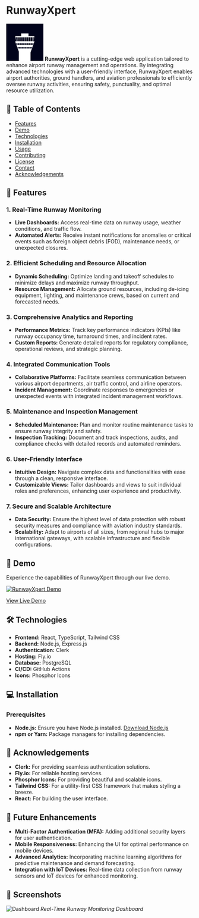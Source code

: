 
# RunwayXpert

<img src="https://github.com/RunwayXpert/.github/blob/main/images/icon.png" alt="RunwayXpert Logo" width="100" height="100"> **RunwayXpert** is a cutting-edge web application tailored to enhance airport runway management and operations. By integrating advanced technologies with a user-friendly interface, RunwayXpert enables airport authorities, ground handlers, and aviation professionals to efficiently oversee runway activities, ensuring safety, punctuality, and optimal resource utilization.

## 🚀 Table of Contents

- [Features](#features)
- [Demo](#demo)
- [Technologies](#technologies)
- [Installation](#installation)
- [Usage](#usage)
- [Contributing](#contributing)
- [License](#license)
- [Contact](#contact)
- [Acknowledgements](#acknowledgements)

## 🌟 Features

### **1. Real-Time Runway Monitoring**
- **Live Dashboards:** Access real-time data on runway usage, weather conditions, and traffic flow.
- **Automated Alerts:** Receive instant notifications for anomalies or critical events such as foreign object debris (FOD), maintenance needs, or unexpected closures.

### **2. Efficient Scheduling and Resource Allocation**
- **Dynamic Scheduling:** Optimize landing and takeoff schedules to minimize delays and maximize runway throughput.
- **Resource Management:** Allocate ground resources, including de-icing equipment, lighting, and maintenance crews, based on current and forecasted needs.

### **3. Comprehensive Analytics and Reporting**
- **Performance Metrics:** Track key performance indicators (KPIs) like runway occupancy time, turnaround times, and incident rates.
- **Custom Reports:** Generate detailed reports for regulatory compliance, operational reviews, and strategic planning.

### **4. Integrated Communication Tools**
- **Collaborative Platforms:** Facilitate seamless communication between various airport departments, air traffic control, and airline operators.
- **Incident Management:** Coordinate responses to emergencies or unexpected events with integrated incident management workflows.

### **5. Maintenance and Inspection Management**
- **Scheduled Maintenance:** Plan and monitor routine maintenance tasks to ensure runway integrity and safety.
- **Inspection Tracking:** Document and track inspections, audits, and compliance checks with detailed records and automated reminders.

### **6. User-Friendly Interface**
- **Intuitive Design:** Navigate complex data and functionalities with ease through a clean, responsive interface.
- **Customizable Views:** Tailor dashboards and views to suit individual roles and preferences, enhancing user experience and productivity.

### **7. Secure and Scalable Architecture**
- **Data Security:** Ensure the highest level of data protection with robust security measures and compliance with aviation industry standards.
- **Scalability:** Adapt to airports of all sizes, from regional hubs to major international gateways, with scalable infrastructure and flexible configurations.

## 🎥 Demo

Experience the capabilities of RunwayXpert through our live demo.

[![RunwayXpert Demo](https://www.runwayxpert.com/dashboard-dark.png)](https://runwayxpert.com)

[View Live Demo](https://runwayxpert.com)

## 🛠 Technologies

- **Frontend:** React, TypeScript, Tailwind CSS
- **Backend:** Node.js, Express.js
- **Authentication:** Clerk
- **Hosting:** Fly.io
- **Database:** PostgreSQL
- **CI/CD:** GitHub Actions
- **Icons:** Phosphor Icons

## 💻 Installation

### **Prerequisites**

- **Node.js:** Ensure you have Node.js installed. [Download Node.js](https://nodejs.org/)
- **npm or Yarn:** Package managers for installing dependencies.


## 🙌 Acknowledgements

- **Clerk:** For providing seamless authentication solutions.
- **Fly.io:** For reliable hosting services.
- **Phosphor Icons:** For providing beautiful and scalable icons.
- **Tailwind CSS:** For a utility-first CSS framework that makes styling a breeze.
- **React:** For building the user interface.


## 🔮 Future Enhancements

- **Multi-Factor Authentication (MFA):** Adding additional security layers for user authentication.
- **Mobile Responsiveness:** Enhancing the UI for optimal performance on mobile devices.
- **Advanced Analytics:** Incorporating machine learning algorithms for predictive maintenance and demand forecasting.
- **Integration with IoT Devices:** Real-time data collection from runway sensors and IoT devices for enhanced monitoring.

## 📸 Screenshots

![Dashboard](https://www.runwayxpert.com/dashboard-dark.png)
*Real-Time Runway Monitoring Dashboard*
